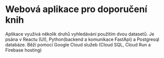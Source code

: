 # Webová aplikace pro doporučení knih
Aplikace využívá několik druhů vyhledávání použítím dvou datasetů. Je psána v Reactu (UI), Python(backend a komunikace FastApi) a Postgresql databáze.
Běží pomocí Google Cloud služeb (Cloud SQL, Cloud Run a Firebase hosting)

